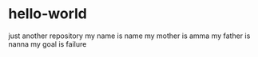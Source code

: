 # hello-world
just another repository
my name is name 
my mother is amma
my father is nanna
my goal is failure
